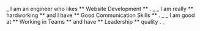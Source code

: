 _ I am an engineer who likes ** Website Development ** . _
_ I am really ** hardworking ** and I have ** Good Communication Skills ** . _
_ I am good at ** Working in Teams ** and have ** Leadership ** quality . _
